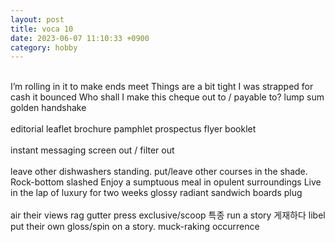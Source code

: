 ```yaml
---
layout: post
title: voca 10
date: 2023-06-07 11:10:33 +0900
category: hobby
---
```

<br/>
I’m rolling in it
to make ends meet
Things are a bit tight
I was strapped for cash
it bounced
Who shall I make this cheque out to / payable to?
lump sum
golden handshake
<br/>
<br/>
editorial
leaflet
brochure
pamphlet
prospectus
flyer
booklet
<br/>
<br/>
instant messaging
screen out / filter out
<br/>
<br/>
leave other dishwashers standing. 
put/leave other courses in the shade.
Rock-bottom
slashed
Enjoy a sumptuous meal in opulent surroundings
Live in the lap of luxury for two weeks
glossy
radiant
sandwich boards
plug
<br/>
<br/>
air their views
rag
gutter press
exclusive/scoop 특종
run a story 게재하다
libel
put their own gloss/spin on a story.
muck-raking
occurrence